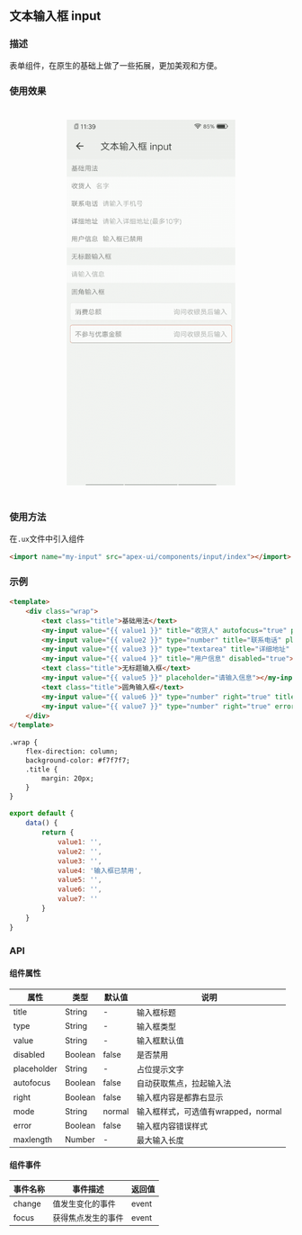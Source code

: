## 文本输入框 input

### 描述

表单组件，在原生的基础上做了一些拓展，更加美观和方便。

### 使用效果

<div style="text-align: center;margin: 40px;"><img src="../assets/input.gif" style="width:300px" /></div>

### 使用方法

在`.ux`文件中引入组件

```html
<import name="my-input" src="apex-ui/components/input/index"></import>
```

### 示例

```html
<template>
    <div class="wrap">
        <text class="title">基础用法</text>
        <my-input value="{{ value1 }}" title="收货人" autofocus="true" placeholder="名字"></my-input>
        <my-input value="{{ value2 }}" type="number" title="联系电话" placeholder="请输入手机号"></my-input>
        <my-input value="{{ value3 }}" type="textarea" title="详细地址" placeholder="请输入详细地址(最多10字)" maxlength="10"></my-input>
        <my-input value="{{ value4 }}" title="用户信息" disabled="true"></my-input>
        <text class="title">无标题输入框</text>
        <my-input value="{{ value5 }}" placeholder="请输入信息"></my-input>
        <text class="title">圆角输入框</text>
        <my-input value="{{ value6 }}" type="number" right="true" title="消费总额" mode="wrapped" placeholder="询问收银员后输入"></my-input>
        <my-input value="{{ value7 }}" type="number" right="true" error="true" title="不参与优惠金额" mode="wrapped" placeholder="询问收银员后输入"></my-input>
    </div>
</template>
```

```less
.wrap {
    flex-direction: column;
    background-color: #f7f7f7;
    .title {
        margin: 20px;
    }
}
```

```javascript
export default {
    data() {
        return {
            value1: '',
            value2: '',
            value3: '',
            value4: '输入框已禁用',
            value5: '',
            value6: '',
            value7: ''
        }
    }
}
```

### API

#### 组件属性

| 属性        | 类型    | 默认值 | 说明                                |
| ----------- | ------- | ------ | ----------------------------------- |
| title       | String  | -      | 输入框标题                          |
| type        | String  | -      | 输入框类型                          |
| value       | String  | -      | 输入框默认值                        |
| disabled    | Boolean | false  | 是否禁用                            |
| placeholder | String  | -      | 占位提示文字                        |
| autofocus   | Boolean | false  | 自动获取焦点，拉起输入法            |
| right       | Boolean | false  | 输入框内容是都靠右显示              |
| mode        | String  | normal | 输入框样式，可选值有wrapped，normal |
| error       | Boolean | false  | 输入框内容错误样式                  |
| maxlength   | Number  | -      | 最大输入长度                        |

#### 组件事件

| 事件名称 | 事件描述           | 返回值 |
| -------- | ------------------ | ------ |
| change   | 值发生变化的事件   | event  |
| focus    | 获得焦点发生的事件 | event  |
